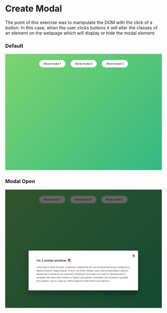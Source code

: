 # Create Modal

The point of this exercise was to manipulate the DOM with the click of a button. In this case, when the user clicks buttons it will alter the classes of an element on the webpage which will display or hide the modal element.

### Default

![default](default.png)

### Modal Open

![modalopen](modal-open.png)
